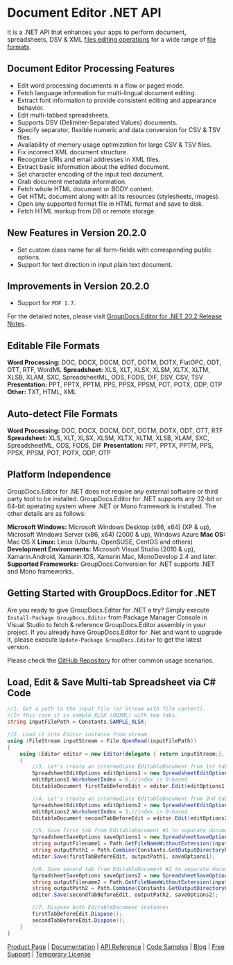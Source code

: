 # Document Editor .NET API

It is a .NET API that enhances your apps to perform document, spreadsheets, DSV & XML [files editing operations](https://products.groupdocs.com/editor/net) for a wide range of [file formats](https://docs.groupdocs.com/display/editornet/Supported+Document+Formats).

## Document Editor Processing Features

- Edit word processing documents in a flow or paged mode.
- Fetch language information for multi-lingual document editing.
- Extract font information to provide consistent editing and appearance behavior.
- Edit multi-tabbed spreadsheets.
- Supports DSV (Delimiter-Separated Values) documents.
- Specify separator, flexible numeric and data conversion for CSV & TSV files.
- Availability of memory usage optimization for large CSV & TSV files.
- Fix incorrect XML document structure.
- Recognize URIs and email addresses in XML files.
- Extract basic information about the edited document.
- Set character encoding of the input text document.
- Grab document metadata information.
- Fetch whole HTML document or BODY content.
- Get HTML document along with all its resources (stylesheets, images).
- Open any supported format file in HTML format and save to disk.
- Fetch HTML markup from DB or remote storage.

## New Features in Version 20.2.0

- Set custom class name for all form-fields with corresponding public options.
- Support for text direction in input plain text document.

## Improvements in Version 20.2.0

- Support for `PDF 1.7`.

For the detailed notes, please visit [GroupDocs.Editor for .NET 20.2 Release Notes](https://docs.groupdocs.com/display/editornet/GroupDocs.Editor+for+.NET+20.2+Release+Notes).

## Editable File Formats

**Word Processing:** DOC, DOCX, DOCM, DOT, DOTM, DOTX, FlatOPC, ODT, OTT, RTF, WordML
**Spreadsheet:** XLS, XLT, XLSX, XLSM, XLTX, XLTM, XLSB, XLAM, SXC, SpreadsheetML, ODS, FODS, DIF, DSV, CSV, TSV
**Presentation:** PPT, PPTX, PPTM, PPS, PPSX, PPSM, POT, POTX, ODP, OTP
**Other:** TXT, HTML, XML

## Auto-detect File Formats

**Word Processing:** DOC, DOCX, DOCM, DOT, DOTM, DOTX, ODT, OTT, RTF
**Spreadsheet:** XLS, XLT, XLSX, XLSM, XLTX, XLTM, XLSB, XLAM, SXC, SpreadsheetML, ODS, FODS, DIF
**Presentation:** PPT, PPTX, PPTM, PPS, PPSX, PPSM, POT, POTX, ODP, OTP

## Platform Independence

GroupDocs.Editor for .NET does not require any external software or third party tool to be installed. GroupDocs.Editor for .NET supports any 32-bit or 64-bit operating system where .NET or Mono framework is installed. The other details are as follows:

**Microsoft Windows:** Microsoft Windows Desktop (x86, x64) (XP & up), Microsoft Windows Server (x86, x64) (2000 & up), Windows Azure
**Mac OS:** Mac OS X
**Linux:** Linux (Ubuntu, OpenSUSE, CentOS and others)
**Development Environments:** Microsoft Visual Studio (2010 & up), Xamarin.Android, Xamarin.IOS, Xamarin.Mac, MonoDevelop 2.4 and later.
**Supported Frameworks:** GroupDocs.Conversion for .NET  supports .NET and Mono frameworks.

## Getting Started with GroupDocs.Editor for .NET

Are you ready to give GroupDocs.Editor for .NET a try? Simply execute `Install-Package GroupDocs.Editor` from Package Manager Console in Visual Studio to fetch & reference GroupDocs.Editor assembly in your project. If you already have GroupDocs.Editor for .Net and want to upgrade it, please execute `Update-Package GroupDocs.Editor` to get the latest version.

Please check the [GitHub Repository](https://github.com/groupdocs-editor/GroupDocs.Editor-for-.NET) for other common usage scenarios.

## Load, Edit & Save Multi-tab Spreadsheet via C# Code

```csharp
//1. Get a path to the input file (or stream with file content).
//In this case it is sample XLSX (OOXML) with two tabs.
string inputFilePath = Constants.SAMPLE_XLSX;

//2. Load it into Editor instance from stream
using (FileStream inputStream = File.OpenRead(inputFilePath))
{
    using (Editor editor = new Editor(delegate { return inputStream;}, delegate { return new SpreadsheetLoadOptions();}))
    {
        //3. Let's create an intermediate EditableDocument from 1st tab
        SpreadsheetEditOptions editOptions1 = new SpreadsheetEditOptions();
        editOptions1.WorksheetIndex = 0;//index is 0-based
        EditableDocument firstTabBeforeEdit = editor.Edit(editOptions1);

        //4. Let's create an intermediate EditableDocument from 2nd tab
        SpreadsheetEditOptions editOptions2 = new SpreadsheetEditOptions();
        editOptions2.WorksheetIndex = 1;//index is 0-based
        EditableDocument secondTabBeforeEdit = editor.Edit(editOptions2);

        //5. Save first tab from EditableDocument #1 to separate document
        SpreadsheetSaveOptions saveOptions1 = new SpreadsheetSaveOptions(SpreadsheetFormats.Xlsm);
        string outputFilename1 = Path.GetFileNameWithoutExtension(inputFilePath) + "_tab1.xlsm";
        string outputPath1 = Path.Combine(Constants.GetOutputDirectoryPath(), outputFilename1);
        editor.Save(firstTabBeforeEdit, outputPath1, saveOptions1);

        //6. Save second tab from EditableDocument #2 to separate document
        SpreadsheetSaveOptions saveOptions2 = new SpreadsheetSaveOptions(SpreadsheetFormats.Xlsb);
        string outputFilename2 = Path.GetFileNameWithoutExtension(inputFilePath) + "_tab2.xlsb";
        string outputPath2 = Path.Combine(Constants.GetOutputDirectoryPath(), outputFilename2);
        editor.Save(secondTabBeforeEdit, outputPath2, saveOptions2);

        //7. Dispose both EditableDocument instances
        firstTabBeforeEdit.Dispose();
        secondTabBeforeEdit.Dispose();
    }
}
```

[Product Page](https://products.groupdocs.com/editor/net) | [Documentation](https://docs.groupdocs.com/display/editornet/Home) | [API Reference](https://apireference.groupdocs.com/net/editor) | [Code Samples](https://github.com/groupdocs-editor/GroupDocs.Editor-for-.NET) | [Blog](https://blog.groupdocs.com/category/editor/) | [Free Support](https://blog.groupdocs.com/category/editor/) | [Temporary License](https://purchase.groupdocs.com/temporary-license)
